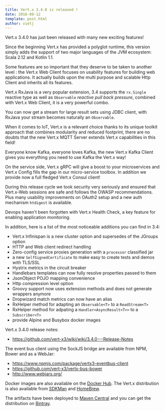 ```yaml
---
title: Vert.x 3.4.0 is released !
date: 2016-09-12
template: post.html
author: vietj
---
```


Vert.x 3.4.0 has just been released with many new exciting features!

Since the beginning Vert.x has provided a polyglot runtime, this version simply adds the support of two major languages
of the JVM ecosystem: Scala 2.12 and Kotlin 1.1.

Some features are so important that they deserve to be taken to another level : the Vert.x Web Client focuses on usability
features for building web applications. It actually builds upon the multi purpose and scalable Http Client and inherits
all its features.

Vert.x RxJava is a very popular extension, 3.4 supports the `rx.Single` reactive type as well as `Observable`
_reactive pull back pressure_, combined with Vert.x Web Client, it is a very powerful combo.

You can now get a stream for large result sets using JDBC client, with RxJava your stream becomes
naturally an `Observable`.

When it comes to IoT, Vert.x is a relevant choice thanks to its unique toolkit approach that combines
 modularity and reduced footprint, there are no doubts that the new Vert.x MQTT Server extends Vert.x capabilities
 in this field!

Everyone know Kafka, everyone loves Kafka, the new Vert.x Kafka Client gives you everything you need to use Kafka
the Vert.x way!

On the service side, Vert.x gRPC will give a boost to your microservices and Vert.x Config fills the gap
in our micro-service toolbox. In addition we provide now a full fledged Vert.x Consul client!

During this release cycle we took security very seriously and ensured that Vert.x-Web sessions are safe and
follows the OWASP recommendations. Plus many usability improvements on OAuth2 setup and a new auth
mechanism ``htdigest`` is available.

Devops haven't been forgotten with Vert.x Health Check, a key feature for enabling application monitoring.

In addition, here is a list of the most noticeable additions you can find in 3.4:

- Vert.x Infinispan is a new cluster option and supersedes of the JGroups option
- HTTP and Web client redirect handling
- Zero-config service proxies generation with a `processor` classified jar
- a new `SelfSignedCertificate` to make easy to create tests and demos with TLS/SSL
- Hystrix metrics in the circuit breaker
- Handlebars templates can now fully resolve properties passed to them
- JsonObject POJO mapping convenience
- Http compression level option
- Groovy support now uses extension methods and does not generate wrappers anymore
- Dropwizard match metrics can now have an alias
- RxHelper method for adapting an `Observable<T>` to a `ReadStream<T>`
- RxHelper method for adpating a `Handler<AsyncResult<T>>` to a `Subscriber<T>`
- provide Alpine and Busybox docker images

Vert.x 3.4.0 release notes:

* https://github.com/vert-x3/wiki/wiki/3.4.0---Release-Notes

The event bus client using the SockJS bridge are available from NPM, Bower and as a WebJar:

* https://www.npmjs.com/package/vertx3-eventbus-client
* https://github.com/vert-x3/vertx-bus-bower
* http://www.webjars.org/

Docker images are also available on the [Docker Hub](https://hub.docker.com/u/vertx/). The Vert.x distribution is also available from [SDKMan](http://sdkman.io/index.html) and [HomeBrew](http://brew.sh/).

The artifacts have been deployed to [Maven Central](http://search.maven.org/#search%7Cga%7C1%7Cg%3A%22io.vertx%22%20AND%20v%3A%223.3.3%22) and you can get the distribution on [Bintray](https://bintray.com/vertx/downloads/distribution/3.3.3/view).

